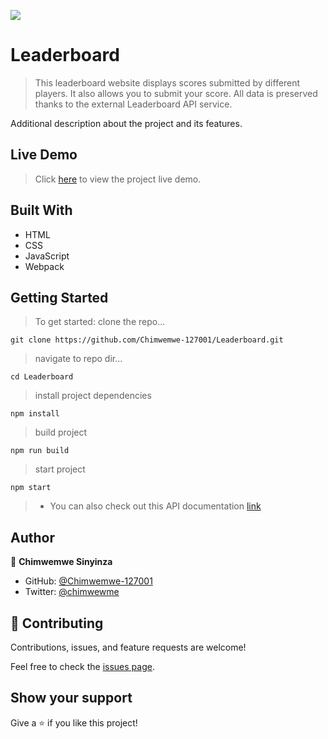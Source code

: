 ![](https://img.shields.io/badge/Microverse-blueviolet)

# Leaderboard

> This leaderboard website displays scores submitted by different players. It also allows you to submit your score. All data is preserved thanks to the external Leaderboard API service.

Additional description about the project and its features.

## Live Demo
> Click [here](https://chimwemwe-127001.github.io/Leaderboard/) to view the project live demo.

## Built With

- HTML
- CSS
- JavaScript
- Webpack

## Getting Started
> To get started:
> clone the repo...

  `git clone https://github.com/Chimwemwe-127001/Leaderboard.git`

> navigate to repo dir...

  ```cd Leaderboard```

> install project dependencies

  ```npm install```

> build project

  ```npm run build```

> start project

  ```npm start```

> - You can also check out this API documentation [link](https://www.notion.so/Leaderboard-API-service-24c0c3c116974ac49488d4eb0267ade3)

## Author

👤 **Chimwemwe Sinyinza**

- GitHub: [@Chimwemwe-127001](https://github.com/Chimwemwe-127001)
- Twitter: [@chimwewme](https://twitter.com/chimwewme)

## 🤝 Contributing

Contributions, issues, and feature requests are welcome!

Feel free to check the [issues page](../../issues/).

## Show your support

Give a ⭐️ if you like this project!
